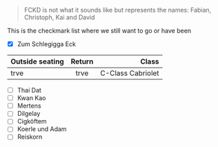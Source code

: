 > FCKD is not what it sounds like but represents the names: Fabian, Christoph, Kai and David

This is the checkmark list where we still want to go or have been

- [x] Zum Schlegigga Eck

| Outside seating | Return | Class  |
| ------------- |:-------------:| -----:|
| trve      | trve | C-Class Cabriolet |

- [ ] Thai Dat
- [ ] Kwan Kao
- [ ] Mertens
- [ ] Dilgelay
- [ ] Cigköftem
- [ ] Koerle und Adam
- [ ] Reiskorn
